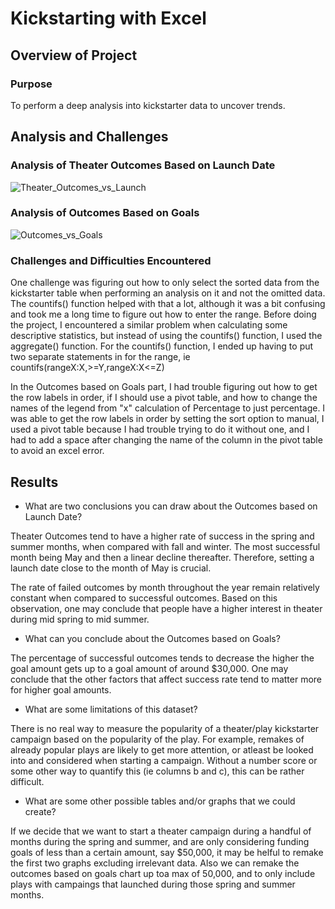 # Kickstarting with Excel

## Overview of Project

### Purpose
To perform a deep analysis into kickstarter data to uncover trends.

## Analysis and Challenges

### Analysis of Theater Outcomes Based on Launch Date
![Theater_Outcomes_vs_Launch](https://user-images.githubusercontent.com/92996865/146660548-8638179a-d638-46fc-a27e-f8ff127ffb90.png)


### Analysis of Outcomes Based on Goals
![Outcomes_vs_Goals](https://user-images.githubusercontent.com/92996865/146660557-ece8b0f4-87e4-448a-9345-45a83e5a4f8b.png)

### Challenges and Difficulties Encountered
One challenge was figuring out how to only select the sorted data from the kickstarter table when performing an analysis on it and not the omitted data. The countifs() function helped with that a lot, although it was a bit confusing and took me a long time to figure out how to enter the range. Before doing the project, I encountered a similar problem when calculating some descriptive statistics, but instead of using the countifs() function, I used the aggregate() function. For the countifs() function, I ended up having to put two separate statements in for the range, ie countifs(rangeX:X,>=Y,rangeX:X<=Z)

In the Outcomes based on Goals part, I had trouble figuring out how to get the row labels in order, if I should use a pivot table, and how to change the names of the legend from "x" calculation of Percentage to just percentage. I was able to get the row labels in order by setting the sort option to manual, I used a pivot table because I had trouble trying to do it without one, and I had to add a space after changing the name of the column in the pivot table to avoid an excel error. 
## Results

- What are two conclusions you can draw about the Outcomes based on Launch Date?

Theater Outcomes tend to have a higher rate of success in the spring and summer months, when compared with fall and winter. The most successful month being May and then a linear decline thereafter. Therefore, setting a launch date close to the month of May is crucial.

The rate of failed outcomes by month throughout the year remain relatively constant when compared to successful outcomes. Based on this observation, one may conclude that people have a higher interest in theater during mid spring to mid summer.

- What can you conclude about the Outcomes based on Goals?

The percentage of successful outcomes tends to decrease the higher the goal amount gets up to a goal amount of around $30,000. One may conclude that the other factors that affect success rate tend to matter more for higher goal amounts.

- What are some limitations of this dataset?

There is no real way to measure the popularity of a theater/play kickstarter campaign based on the popularity of the play. For example, remakes of already popular plays are likely to get more attention, or atleast be looked into and considered when starting a campaign. Without a number score or some other way to quantify this (ie columns b and c), this can be rather difficult.

- What are some other possible tables and/or graphs that we could create?

If we decide that we want to start a theater campaign during a handful of months during the spring and summer, and are only considering funding goals of less than a certain amount, say $50,000, it may be helful to remake the first two graphs excluding irrelevant data. Also we can remake the outcomes based on goals chart up toa max of 50,000, and to only include plays with campaings that launched during those spring and summer months.
